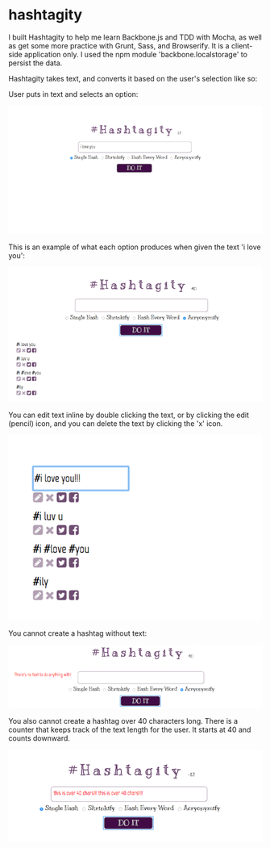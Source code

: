 # hashtagity

I built Hashtagity to help me learn Backbone.js and TDD with Mocha, as well as get some more practice with Grunt, Sass, and Browserify. It is a client-side application only. I used the npm module 'backbone.localstorage' to persist the data.

Hashtagity takes text, and converts it based on the user's selection like so:

User puts in text and selects an option:

![hashtagity](https://github.com/pswhisenhunt/hashtagity/blob/master/hashtagity-images/put_in_text.png)

This is an example of what each option produces when given the text 'i love you':

![hashtagity](https://github.com/pswhisenhunt/hashtagity/blob/master/hashtagity-images/display_each_method.png)

You can edit text inline by double clicking the text, or by clicking the edit (pencil) icon, and you can delete the text by clicking the 'x' icon.

![hashtagity](https://github.com/pswhisenhunt/hashtagity/blob/master/hashtagity-images/edit.png)

You cannot create a hashtag without text:

![hashtagity](https://github.com/pswhisenhunt/hashtagity/blob/master/hashtagity-images/no_text_error.png)

You also cannot create a hashtag over 40 characters long. There is a counter that keeps track of the text length for the user. It starts at 40 and counts downward.

![hashtagity](https://github.com/pswhisenhunt/hashtagity/blob/master/hashtagity-images/over_40_error.png)
